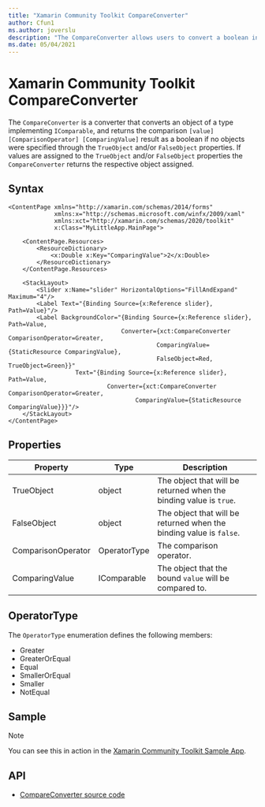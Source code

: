 ```yaml
---
title: "Xamarin Community Toolkit CompareConverter"
author: Cfun1
ms.author: joverslu
description: "The CompareConverter allows users to convert a boolean into a specific object."
ms.date: 05/04/2021
---
```


# Xamarin Community Toolkit CompareConverter

The `CompareConverter` is a converter that converts an object of a type implementing `IComparable`, and returns the comparison
`[value] [ComparisonOperator] [ComparingValue]` result as a boolean if no objects were specified through the `TrueObject` and/or `FalseObject` properties. If values are assigned to the `TrueObject` and/or `FalseObject` properties the `CompareConverter` returns the respective object assigned.

## Syntax

```xaml
<ContentPage xmlns="http://xamarin.com/schemas/2014/forms"
             xmlns:x="http://schemas.microsoft.com/winfx/2009/xaml"
             xmlns:xct="http://xamarin.com/schemas/2020/toolkit"
             x:Class="MyLittleApp.MainPage">

    <ContentPage.Resources>
        <ResourceDictionary>    
            <x:Double x:Key="ComparingValue">2</x:Double>
        </ResourceDictionary>
    </ContentPage.Resources>

    <StackLayout>
        <Slider x:Name="slider" HorizontalOptions="FillAndExpand" Maximum="4"/>
        <Label Text="{Binding Source={x:Reference slider}, Path=Value}"/>
        <Label BackgroundColor="{Binding Source={x:Reference slider}, Path=Value,
                                Converter={xct:CompareConverter ComparisonOperator=Greater,
                                          ComparingValue={StaticResource ComparingValue},
                                          FalseObject=Red, TrueObject=Green}}"
                   Text="{Binding Source={x:Reference slider}, Path=Value,
                            Converter={xct:CompareConverter ComparisonOperator=Greater,
                                    ComparingValue={StaticResource ComparingValue}}}"/>
    </StackLayout>
</ContentPage>
```

## Properties

|Property  |Type  |Description  |
|---------|---------|---------|
| TrueObject | object | The object that will be returned when the binding value is `true`. |
| FalseObject | object | The object that will be returned when the binding value is `false`. |
| ComparisonOperator | OperatorType | The comparison operator. |
| ComparingValue | IComparable | The object that the bound `value` will be compared to. |

## OperatorType
The `OperatorType` enumeration defines the following members:
- Greater
- GreaterOrEqual
- Equal
- SmallerOrEqual
- Smaller
- NotEqual

## Sample

> [!NOTE]
You can see this in action in the [Xamarin Community Toolkit Sample App](https://github.com/xamarin/XamarinCommunityToolkit/blob/main/samples/XCT.Sample/Pages/Converters/CompareConverterPage.xaml).

## API

* [CompareConverter source code](https://github.com/xamarin/XamarinCommunityToolkit/blob/main/src/CommunityToolkit/Xamarin.CommunityToolkit/Converters/CompareConverter.shared.cs)
